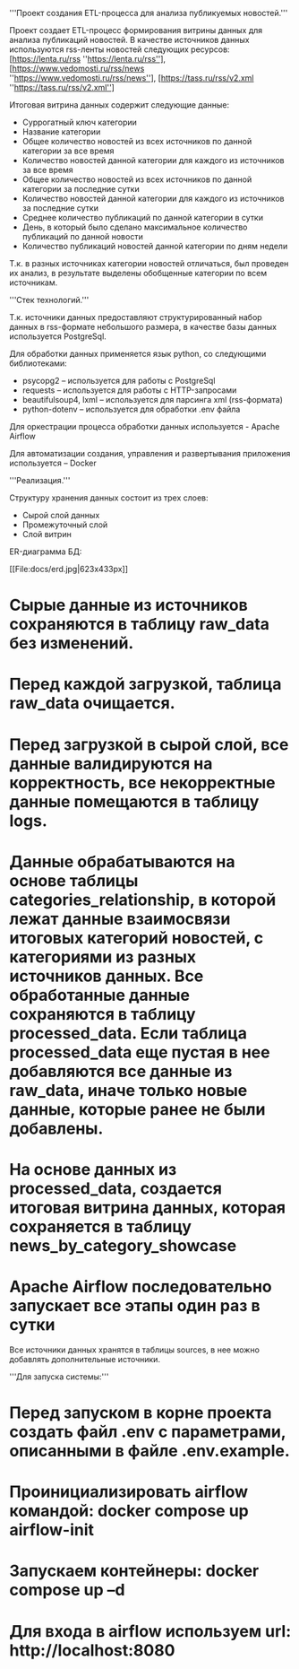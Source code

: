 '''Проект создания ETL-процесса для анализа публикуемых новостей.'''

Проект создает ETL-процесс формирования витрины данных для анализа публикаций новостей. В качестве источников данных используются rss-ленты новостей следующих ресурсов: [https://lenta.ru/rss ''https://lenta.ru/rss''], [https://www.vedomosti.ru/rss/news ''https://www.vedomosti.ru/rss/news''], [https://tass.ru/rss/v2.xml ''https://tass.ru/rss/v2.xml'']

Итоговая витрина данных содержит следующие данные:

* Суррогатный ключ категории
* Название категории
* Общее количество новостей из всех источников по данной категории за все время
* Количество новостей данной категории для каждого из источников за все время
* Общее количество новостей из всех источников по данной категории за последние сутки
* Количество новостей данной категории для каждого из источников за последние сутки
* Среднее количество публикаций по данной категории в сутки
* День, в который было сделано максимальное количество публикаций по данной новости
* Количество публикаций новостей данной категории по дням недели

Т.к. в разных источниках категории новостей отличаться, был проведен их анализ, в результате выделены обобщенные категории по всем источникам.

'''Стек технологий.'''

Т.к. источники данных предоставляют структурированный набор данных в rss-формате небольшого размера, в качестве базы данных используется PostgreSql.

Для обработки данных применяется язык python, со следующими библиотеками:

* psycopg2 – используется для работы с PostgreSql
* requests – используется для работы с HTTP-запросами
* beautifulsoup4, lxml – используется для парсинга xml (rss-формата)
* python-dotenv – используется для обработки .env файла

Для оркестрации процесса обработки данных используется - Apache Airflow

Для автоматизации создания, управления и развертывания приложения используется – Docker

'''Реализация.'''

Структуру хранения данных состоит из трех слоев:

* Сырой слой данных
* Промежуточный слой
* Слой витрин

ER-диаграмма БД:

[[File:docs/erd.jpg|623x433px]]

# Сырые данные из источников сохраняются в таблицу raw_data без изменений.
# Перед каждой загрузкой, таблица raw_data очищается.
# Перед загрузкой в сырой слой, все данные валидируются на корректность, все некорректные данные помещаются в таблицу logs.
# Данные обрабатываются на основе таблицы categories_relationship, в которой лежат данные взаимосвязи итоговых категорий новостей, c категориями из разных источников данных. Все обработанные данные сохраняются в таблицу processed_data. Если таблица processed_data еще пустая в нее добавляются все данные из raw_data, иначе только новые данные, которые ранее не были добавлены.
# На основе данных из processed_data, создается итоговая витрина данных, которая сохраняется в таблицу news_by_category_showcase
# Apache Airflow последовательно запускает все этапы один раз в сутки

Все источники данных хранятся в таблицы sources, в нее можно добавлять дополнительные источники.


'''Для запуска системы:'''

# Перед запуском в корне проекта создать файл .env с параметрами, описанными в файле .env.example.
# Проинициализировать airflow командой: docker compose up airflow-init
# Запускаем контейнеры: docker compose up –d
# Для входа в airflow используем url: http://localhost:8080